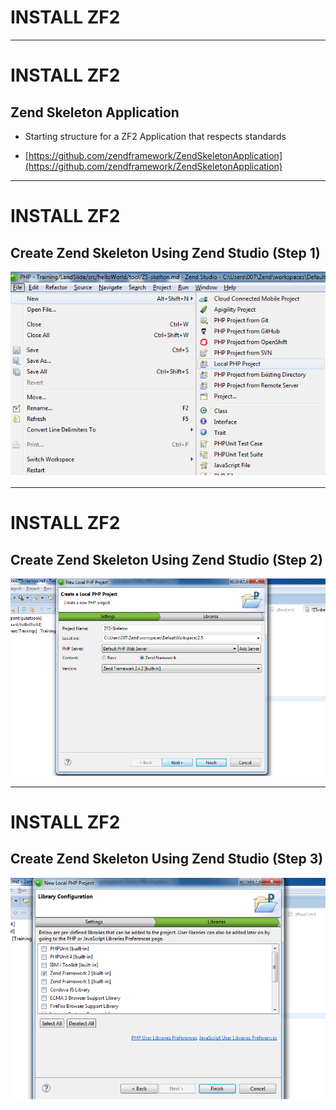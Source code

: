 # INSTALL ZF2

---

# INSTALL ZF2

## Zend Skeleton Application

- Starting structure for a ZF2 Application that respects standards

- [https://github.com/zendframework/ZendSkeletonApplication](https://github.com/zendframework/ZendSkeletonApplication)

---

# INSTALL ZF2

## Create Zend Skeleton Using Zend Studio (Step 1)

![Landscape](../../../img/chooseLocalProject.png)

---

# INSTALL ZF2

## Create Zend Skeleton Using Zend Studio (Step 2)

![Landscape](../../../img/renameProject.png)

---

# INSTALL ZF2

## Create Zend Skeleton Using Zend Studio (Step 3)


![Landscape](../../../img/choosezf2.png)

